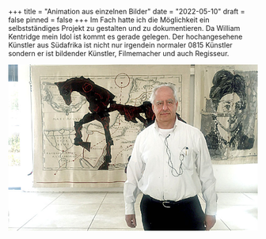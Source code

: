 +++
title = "Animation aus einzelnen Bilder"
date = "2022-05-10"
draft = false
pinned = false
+++
Im Fach hatte ich die Möglichkeit ein selbstständiges Projekt zu gestalten und zu dokumentieren. Da William Kentridge mein Idol ist kommt es gerade gelegen. Der hochangesehene Künstler aus Südafrika ist nicht nur irgendein normaler 0815 Künstler sondern er ist bildender Künstler, Filmemacher und auch Regisseur.

![William Kentridge](16709-070814-000-a-william-kentridge-2258992-1531126402.jpg)

![]()